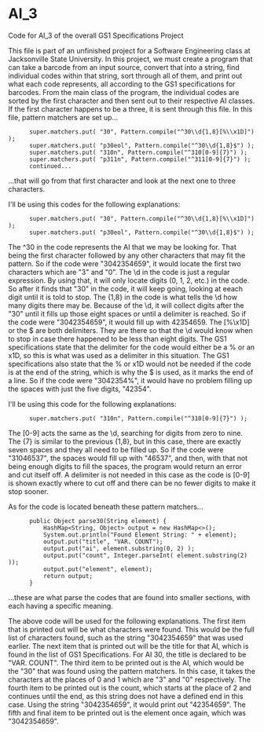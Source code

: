 # AI_3
Code for AI_3 of the overall GS1 Specifications Project

This file is part of an unfinished project for a Software Engineering class at Jacksonville State University.
In this project, we must create a program that can take a barcode from an input source, convert that into a string, 
  find individual codes within that string, sort through all of them, and print out what each code represents, all 
  according to the GS1 specifications for barcodes.
From the main class of the program, the individual codes are sorted by the first character and then sent out to their 
  respective AI classes.
If the first character happens to be a three, it is sent through this file.
In this file, pattern matchers are set up...

          super.matchers.put( "30", Pattern.compile("^30\\d{1,8}[%\\x1D]") );
          super.matchers.put( "p30eol", Pattern.compile("^30\\d{1,8}$") );
          super.matchers.put( "310n", Pattern.compile("^310[0-9]{7}") );
          super.matchers.put( "p311n", Pattern.compile("^311[0-9]{7}") );
          continued...
          
  ...that will go from that first character and look at the next one to three characters.
  
I'll be using this codes for the following explanations: 

          super.matchers.put( "30", Pattern.compile("^30\\d{1,8}[%\\x1D]") );
          super.matchers.put( "p30eol", Pattern.compile("^30\\d{1,8}$") );
          
The ^30 in the code represents the AI that we may be looking for. That being the first character followed by any other 
  characters that may fit the pattern. So if the code were "3042354659", it would locate the first two characters which 
  are "3" and "0".
The \\d in the code is just a regular expression. By using that, it will only locate digits (0, 1, 2, etc.) in the code. 
  So after it finds that "30" in the code, it will keep going, looking at eeach digit until it is told to stop.
The {1,8} in the code is what tells the \\d how many digits there may be. Because of the \\d, it will collect digits after 
  the "30" until it fills up those eight spaces or until a delimiter is reached. So if the code were "3042354659", it would 
  fill up with 42354659.
The [%\\x1D] or the $ are both delimiters. They are there so that the \\d would know when to stop in case there happened to 
  be less than eight digits. The GS1 specifications state that the delimiter for the code would either be a % or an x1D, so 
  this is what was used as a delimiter in this situation. The GS1 specifications also state that the % or x1D would not be 
  needed if the code is at the end of the string, which is why the $ is used, as it marks the end of a line. So if the code 
  were "3042354%", it would have no problem filling up the spaces with just the five digits, "42354".
  
I'll be using this code for the following explanations: 

          super.matchers.put( "310n", Pattern.compile("^310[0-9]{7}") );
          
The [0-9] acts the same as the \\d, searching for digits from zero to nine.
The {7} is similar to the previous {1,8}, but in this case, there are exactly seven spaces and they all need to be filled up.
  So if the code were "31046537", the spaces would fill up with "46537", and then, with that not being enough digits to fill 
  the spaces, the program would return an error and cut itself off.
A delimiter is not needed in this case as the code is [0-9] is shown exactly where to cut off and there can be no fewer digits 
  to make it stop sooner.
  
As for the code is located beneath these pattern matchers...

          public Object parse30(String element) {
              HashMap<String, Object> output = new HashMap<>();
              System.out.println("Found Element String: " + element);
              output.put("title", "VAR. COUNT");
              output.put("ai", element.substring(0, 2) );
              output.put("count", Integer.parseInt( element.substring(2) ));
              output.put("element", element);
              return output;
          }

  ...these are what parse the codes that are found into smaller sections, with each having a specific meaning.
  
The above code will be used for the following explanations.
The first item that is printed out will be what characters were found. This would be the full list of characters found, such 
  as the string "3042354659" that was used earlier.
The next item that is printed out will be the title for that AI, which is found in the list of GS1 Specifications. For AI 30, 
  the title is declared to be "VAR. COUNT".
The third item to be printed out is the AI, which would be the "30" that was found using the pattern matchers. In this case, 
  it takes the characters at the places of 0 and 1 which are "3" and "0" respectively.
The fourth item to be printed out is the count, which starts at the place of 2 and continues until the end, as this string 
  does not have a defined end in this case. Using the string "3042354659", it would print out "42354659".
The fifth and final item to be printed out is the element once again, which was "3042354659".

